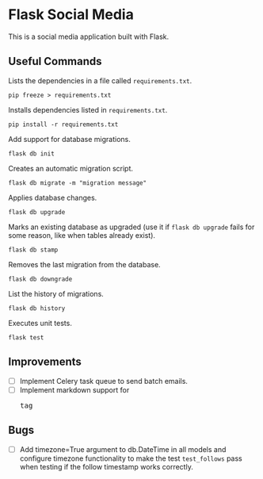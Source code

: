 # Flask Social Media

This is a social media application built with Flask.

## Useful Commands

Lists the dependencies in a file called `requirements.txt`.

`pip freeze > requirements.txt`

Installs dependencies listed in `requirements.txt`.

`pip install -r requirements.txt`

Add support for database migrations.

`flask db init`

Creates an automatic migration script.

`flask db migrate -m "migration message"`

Applies database changes.

`flask db upgrade`

Marks an existing database as upgraded (use it if `flask db upgrade` fails for some reason, like when tables already exist).

`flask db stamp`

Removes the last migration from the database.

`flask db downgrade`

List the history of migrations.

`flask db history`

Executes unit tests.

`flask test`

## Improvements

- [ ] Implement Celery task queue to send batch emails.
- [ ] Implement markdown support for <pre> tag

## Bugs

- [ ] Add timezone=True argument to db.DateTime in all models and configure timezone functionality to make the test `test_follows` pass when testing if the follow timestamp works correctly.
